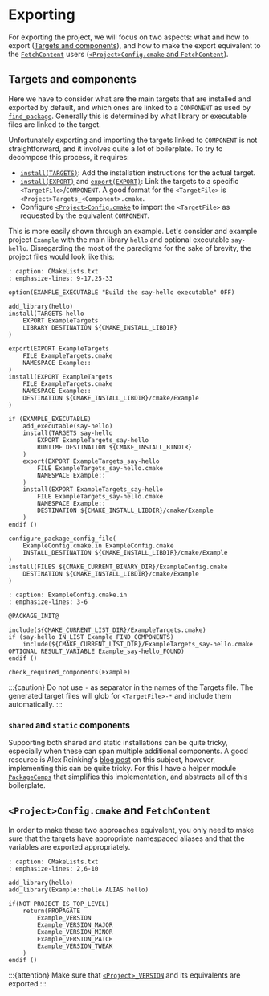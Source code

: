 # Exporting

For exporting the project, we will focus on two aspects: what and how to export
([Targets and components]), and how to make the export equivalent to the
[`FetchContent`] users ([`<Project>Config.cmake` and `FetchContent`]).

## Targets and components

Here we have to consider what are the main targets that are installed and
exported by default, and which ones are linked to a `COMPONENT` as used by
[`find_package`]. Generally this is determined by what library or executable
files are linked to the target.

Unfortunately exporting and importing the targets linked to `COMPONENT` is not
straightforward, and it involves quite a lot of boilerplate. To try to decompose
this process, it requires:
- [`install(TARGETS)`][]: Add the installation instructions for the actual
  target.
- [`install(EXPORT)`] and [`export(EXPORT)`][]: Link the targets to a specific
  `<TargetFile>`/`COMPONENT`. A good format for the `<TargetFile>` is
  `<Project>Targets_<Component>.cmake`.
- Configure [`<Project>Config.cmake`] to import the `<TargetFile>` as requested
  by the equivalent `COMPONENT`.

This is more easily shown through an example. Let's consider and example project
`Example` with the main library `hello` and optional executable `say-hello`.
Disregarding the most of the paradigms for the sake of brevity, the project
files would look like this:

```{code-block} cmake
: caption: CMakeLists.txt
: emphasize-lines: 9-17,25-33

option(EXAMPLE_EXECUTABLE "Build the say-hello executable" OFF)

add_library(hello)
install(TARGETS hello
    EXPORT ExampleTargets
    LIBRARY DESTINATION ${CMAKE_INSTALL_LIBDIR}
)

export(EXPORT ExampleTargets
    FILE ExampleTargets.cmake
    NAMESPACE Example::
)
install(EXPORT ExampleTargets
    FILE ExampleTargets.cmake
    NAMESPACE Example::
    DESTINATION ${CMAKE_INSTALL_LIBDIR}/cmake/Example
)

if (EXAMPLE_EXECUTABLE)
    add_executable(say-hello)
    install(TARGETS say-hello
        EXPORT ExampleTargets_say-hello
        RUNTIME DESTINATION ${CMAKE_INSTALL_BINDIR}
    )
    export(EXPORT ExampleTargets_say-hello
        FILE ExampleTargets_say-hello.cmake
        NAMESPACE Example::
    )
    install(EXPORT ExampleTargets_say-hello
        FILE ExampleTargets_say-hello.cmake
        NAMESPACE Example::
        DESTINATION ${CMAKE_INSTALL_LIBDIR}/cmake/Example
    )
endif ()

configure_package_config_file(
    ExampleConfig.cmake.in ExampleConfig.cmake
    INSTALL_DESTINATION ${CMAKE_INSTALL_LIBDIR}/cmake/Example
)
install(FILES ${CMAKE_CURRENT_BINARY_DIR}/ExampleConfig.cmake
    DESTINATION ${CMAKE_INSTALL_LIBDIR}/cmake/Example
)
```
```{code-block}
: caption: ExampleConfig.cmake.in
: emphasize-lines: 3-6

@PACKAGE_INIT@

include(${CMAKE_CURRENT_LIST_DIR}/ExampleTargets.cmake)
if (say-hello IN_LIST Example_FIND_COMPONENTS)
    include(${CMAKE_CURRENT_LIST_DIR}/ExampleTargets_say-hello.cmake OPTIONAL RESULT_VARIABLE Example_say-hello_FOUND)
endif ()

check_required_components(Example)
```

:::{caution}
Do not use `-` as separator in the names of the Targets file. The generated
target files will glob for `<TargetFile>-*` and include them automatically.
:::

### `shared` and `static` components

Supporting both shared and static installations can be quite tricky, especially
when these can span multiple additional components. A good resource is Alex
Reinking's [blog post] on this subject, however, implementing this can be quite
tricky. For this I have a helper module [`PackageComps`] that simplifies this
implementation, and abstracts all of this boilerplate.

## `<Project>Config.cmake` and `FetchContent`

In order to make these two approaches equivalent, you only need to make sure
that the targets have appropriate namespaced aliases and that the variables are
exported appropriately.


```{code-block} cmake
: caption: CMakeLists.txt
: emphasize-lines: 2,6-10

add_library(hello)
add_library(Example::hello ALIAS hello)

if(NOT PROJECT_IS_TOP_LEVEL)
    return(PROPAGATE
        Example_VERSION
        Example_VERSION_MAJOR
        Example_VERSION_MINOR
        Example_VERSION_PATCH
        Example_VERSION_TWEAK
    )
endif ()
```

:::{attention}
Make sure that [`<Project>_VERSION`] and its equivalents are exported
:::

[blog post]: https://alexreinking.com/blog/building-a-dual-shared-and-static-library-with-cmake.html

[Targets and components]: #targets-and-components
[`<Project>Config.cmake` and `FetchContent`]: #projectconfigcmake-and-fetchcontent
[namespace]: namespace.md

[`FetchContent`]: inv:cmake:cmake:module#module:FetchContent
[`PackageComps`]: inv:cmake-extra:std:doc#cmake_modules/PackageComps
[`find_package`]: inv:cmake:cmake:command#command:find_package
[`install(TARGETS)`]: inv:cmake:cmake:command#command:install(targets)
[`install(EXPORT)`]: inv:cmake:cmake:command#command:install(export)
[`export(EXPORT)`]: inv:cmake:std:label#export(export)
[`<Project>Config.cmake`]: <inv:cmake:std:label#full signature>
[`<Project>_VERSION`]: inv:cmake:cmake:variable#variable:<PROJECT-NAME>_VERSION
